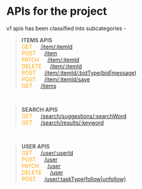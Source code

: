 # APIs for the project

v1 apis has been classified into subcategories -

> **ITEMS APIS**<br>
<span style="color: orange">GET</span>   &emsp;   [/item/:itemId](./items/GET_specific_item.md) <br>
<span style="color: orange">POST</span>   &emsp;   [/item](./items/POST_new_item.md)  <br>
<span style="color: orange">PATCH</span>   &emsp;  [/item/:itemId](./items/PATCH_update_item.md)  <br>
<span style="color: orange">DELETE</span>  &emsp;  [/item/:itemId](./items/DELETE_specific_item.md)  <br>
<span style="color: orange">POST</span>   &emsp;   [/item/:itemId/:bidType(bid|message)]()  <br>
<span style="color: orange">POST</span>   &emsp;   [/item/:itemId/save]()  <br>
<span style="color: orange">GET</span>    &emsp;   [/items]()  <br>

<br>

> **SEARCH APIS**<br>
<span style="color: orange">GET</span>   &emsp;   [/search/suggestions/:searchWord]() <br>
<span style="color: orange">GET</span>   &emsp;   [/search/results/:keyword]()  <br>

<br>

> **USER APIS**<br>
<span style="color: orange">GET</span>   &emsp;   [/user/:userId]() <br>
<span style="color: orange">POST</span>   &emsp;   [/user]()  <br>
<span style="color: orange">PATCH</span>   &emsp;  [/user]()  <br>
<span style="color: orange">DELETE</span>  &emsp;  [/user]()  <br>
<span style="color: orange">POST</span>   &emsp;   [/user/:taskType(follow|unfollow)]()  <br>

<br>









